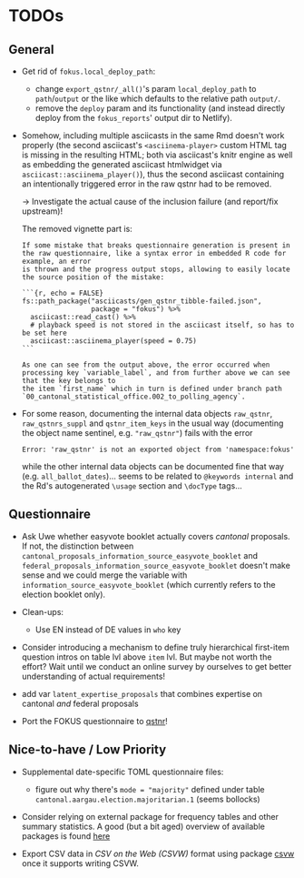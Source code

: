 # TODOs

## General

-   Get rid of `fokus.local_deploy_path`:

    -   change `export_qstnr/_all()`'s param `local_deploy_path` to `path`/`output` or the like which defaults to the relative path `output/`.
    -   remove the `deploy` param and its functionality (and instead directly deploy from the `fokus_reports`' output dir to Netlify).

-   Somehow, including multiple asciicasts in the same Rmd doesn't work properly (the second asciicast's `<asciinema-player>` custom HTML tag is missing in the
    resulting HTML; both via asciicast's knitr engine as well as embedding the generated asciicast htmlwidget via `asciicast::asciinema_player()`), thus the
    second asciicast containing an intentionally triggered error in the raw qstnr had to be removed.

    -\> Investigate the actual cause of the inclusion failure (and report/fix upstream)!

    The removed vignette part is:

    ````         
    If some mistake that breaks questionnaire generation is present in the raw questionnaire, like a syntax error in embedded R code for example, an error
    is thrown and the progress output stops, allowing to easily locate the source position of the mistake:

    ```{r, echo = FALSE}
    fs::path_package("asciicasts/gen_qstnr_tibble-failed.json",
                     package = "fokus") %>%
      asciicast::read_cast() %>%
      # playback speed is not stored in the asciicast itself, so has to be set here
      asciicast::asciinema_player(speed = 0.75)
    ```

    As one can see from the output above, the error occurred when processing key `variable_label`, and from further above we can see that the key belongs to
    the item `first_name` which in turn is defined under branch path `00_cantonal_statistical_office.002_to_polling_agency`.
    ````

-   For some reason, documenting the internal data objects `raw_qstnr`, `raw_qstnrs_suppl` and `qstnr_item_keys` in the usual way (documenting the object name
    sentinel, e.g. `"raw_qstnr"`) fails with the error

    ```         
    Error: 'raw_qstnr' is not an exported object from 'namespace:fokus'
    ```

    while the other internal data objects can be documented fine that way (e.g. `all_ballot_dates`)... seems to be related to `@keywords internal` and the Rd's
    autogenerated `\usage` section and `\docType` tags...

## Questionnaire

-   Ask Uwe whether easyvote booklet actually covers *cantonal* proposals. If not, the distinction between
    `cantonal_proposals_information_source_easyvote_booklet` and `federal_proposals_information_source_easyvote_booklet` doesn't make sense and we could merge
    the variable with `information_source_easyvote_booklet` (which currently refers to the election booklet only).

-   Clean-ups:

    -   Use EN instead of DE values in `who` key

-   Consider introducing a mechanism to define truly hierarchical first-item question intros on table lvl above `item` lvl. But maybe not worth the effort? Wait
    until we conduct an online survey by ourselves to get better understanding of actual requirements!

-   add var `latent_expertise_proposals` that combines expertise on cantonal *and* federal proposals

-   Port the FOKUS questionnaire to [qstnr](https://qstnr.rpkg.dev/)!

## Nice-to-have / Low Priority

-   Supplemental date-specific TOML questionnaire files:

    -   figure out why there's `mode = "majority"` defined under table `cantonal.aargau.election.majoritarian.1` (seems bollocks)

-   Consider relying on external package for frequency tables and other summary statistics. A good (but a bit aged) overview of available packages is found
    [here](https://dabblingwithdata.wordpress.com/2017/12/20/my-favourite-r-package-for-frequency-tables/)

-   Export CSV data in *CSV on the Web (CSVW)* format using package [csvw](https://robsteranium.github.io/csvwr/) once it supports writing CSVW.
